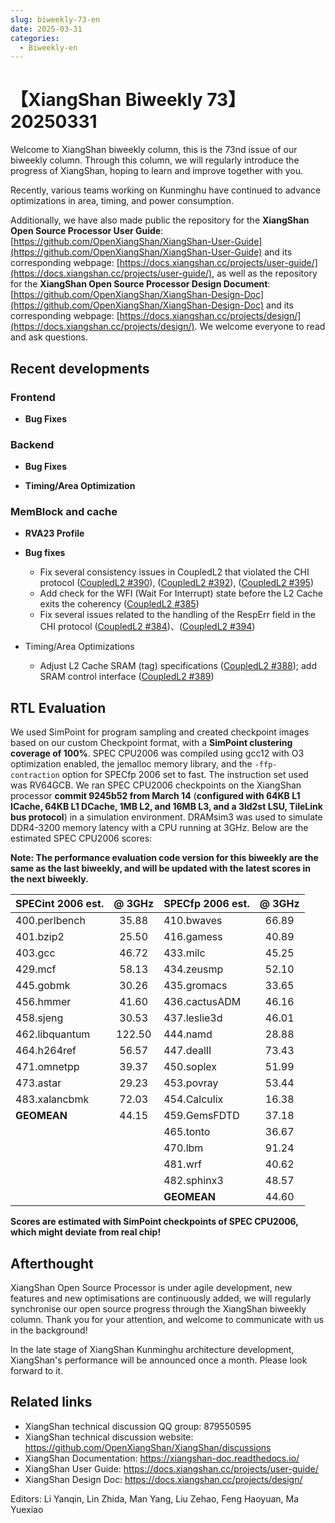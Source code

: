 ```yaml
---
slug: biweekly-73-en
date: 2025-03-31
categories:
  - Biweekly-en
---
```


# 【XiangShan Biweekly 73】20250331

Welcome to XiangShan biweekly column, this is the 73nd issue of our biweekly column. Through this column, we will regularly introduce the progress of XiangShan, hoping to learn and improve together with you.

Recently, various teams working on Kunminghu have continued to advance optimizations in area, timing, and power consumption. 

Additionally, we have also made public the repository for the **XiangShan Open Source Processor User Guide**: [https://github.com/OpenXiangShan/XiangShan-User-Guide](https://github.com/OpenXiangShan/XiangShan-User-Guide) and its corresponding webpage: [https://docs.xiangshan.cc/projects/user-guide/](https://docs.xiangshan.cc/projects/user-guide/), as well as the repository for the **XiangShan Open Source Processor Design Document**: [https://github.com/OpenXiangShan/XiangShan-Design-Doc](https://github.com/OpenXiangShan/XiangShan-Design-Doc) and its corresponding webpage: [https://docs.xiangshan.cc/projects/design/](https://docs.xiangshan.cc/projects/design/). We welcome everyone to read and ask questions.

<!-- more -->
## Recent developments

### Frontend

- **Bug Fixes**


### Backend

- **Bug Fixes**


- **Timing/Area Optimization**


### MemBlock and cache

- **RVA23 Profile**

- **Bug fixes**
  - Fix several consistency issues in CoupledL2 that violated the CHI protocol ([CoupledL2 #390](https://github.com/OpenXiangShan/CoupledL2/pull/390)), ([CoupledL2 #392](https://github.com/OpenXiangShan/CoupledL2/pull/392)), ([CoupledL2 #395](https://github.com/OpenXiangShan/CoupledL2/pull/395))
  - Add check for the WFI (Wait For Interrupt) state before the L2 Cache exits the coherency ([CoupledL2 #385](https://github.com/OpenXiangShan/CoupledL2/pull/385))
  - Fix several issues related to the handling of the RespErr field in the CHI protocol ([CoupledL2 #384](https://github.com/OpenXiangShan/CoupledL2/pull/384))、([CoupledL2 #394](https://github.com/OpenXiangShan/CoupledL2/pull/394))

- Timing/Area Optimizations
  - Adjust L2 Cache SRAM (tag) specifications ([CoupledL2 #388](https://github.com/OpenXiangShan/CoupledL2/pull/388)); add SRAM control interface ([CoupledL2 #389](https://github.com/OpenXiangShan/CoupledL2/pull/389))

## RTL Evaluation

We used SimPoint for program sampling and created checkpoint images based on our custom Checkpoint format, with a **SimPoint clustering coverage of 100%**. SPEC CPU2006 was compiled using gcc12 with O3 optimization enabled, the jemalloc memory library, and the `-ffp-contraction` option for SPECfp 2006 set to fast. The instruction set used was RV64GCB. We ran SPEC CPU2006 checkpoints on the XiangShan processor **commit 9245b52 from March 14** (**configured with 64KB L1 ICache, 64KB L1 DCache, 1MB L2, and 16MB L3, and a 3ld2st LSU, TileLink bus protocol**) in a simulation environment. DRAMsim3 was used to simulate DDR4-3200 memory latency with a CPU running at 3GHz. Below are the estimated SPEC CPU2006 scores:

**Note: The performance evaluation code version for this biweekly are the same as the last biweekly, and will be updated with the latest scores in the next biweekly.**

| SPECint 2006 est. | @ 3GHz | SPECfp 2006 est.  | @ 3GHz |
| :---------------- | :----: | :---------------- | :----: |
| 400.perlbench     | 35.88  | 410.bwaves        | 66.89  |
| 401.bzip2         | 25.50  | 416.gamess        | 40.89  |
| 403.gcc           | 46.72  | 433.milc          | 45.25  |
| 429.mcf           | 58.13  | 434.zeusmp        | 52.10  |
| 445.gobmk         | 30.26  | 435.gromacs       | 33.65  |
| 456.hmmer         | 41.60  | 436.cactusADM     | 46.16  |
| 458.sjeng         | 30.53  | 437.leslie3d      | 46.01  |
| 462.libquantum    | 122.50 | 444.namd          | 28.88  |
| 464.h264ref       | 56.57  | 447.dealII        | 73.43  |
| 471.omnetpp       | 39.37  | 450.soplex        | 51.99  |
| 473.astar         | 29.23  | 453.povray        | 53.44  |
| 483.xalancbmk     | 72.03  | 454.Calculix      | 16.38  |
| **GEOMEAN**       | 44.15  | 459.GemsFDTD      | 37.18  |
|                   |        | 465.tonto         | 36.67  |
|                   |        | 470.lbm           | 91.24  |
|                   |        | 481.wrf           | 40.62  |
|                   |        | 482.sphinx3       | 48.57  |
|                   |        | **GEOMEAN**       | 44.60  |

**Scores are estimated with SimPoint checkpoints of SPEC CPU2006, which might deviate from real chip!**

## Afterthought

XiangShan Open Source Processor is under agile development, new features and new optimisations are continuously added, we will regularly synchronise our open source progress through the XiangShan biweekly column. Thank you for your attention, and welcome to communicate with us in the background!

In the late stage of XiangShan Kunminghu architecture development, XiangShan's performance will be announced once a month. Please look forward to it.

## Related links

* XiangShan technical discussion QQ group: 879550595
* XiangShan technical discussion website: https://github.com/OpenXiangShan/XiangShan/discussions
* XiangShan Documentation: https://xiangshan-doc.readthedocs.io/
* XiangShan User Guide: https://docs.xiangshan.cc/projects/user-guide/
* XiangShan Design Doc: https://docs.xiangshan.cc/projects/design/

Editors: Li Yanqin, Lin Zhida, Man Yang, Liu Zehao, Feng Haoyuan, Ma Yuexiao

